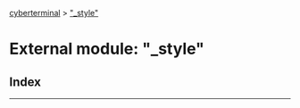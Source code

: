 [cyberterminal](../README.md) > ["_style"](../modules/__style_.md)



# External module: "_style"

## Index


---

